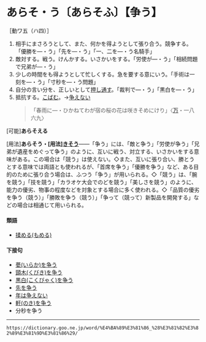 # あらそ・う〔あらそふ〕【争う】

［動ワ五（ハ四）］

1. 相手にまさろうとして、また、何かを得ようとして張り合う。競争する。「優勝を―・う」「先を―・う」「一、二を―・う名騎手」
2. 敵対する。戦う。けんかする。いさかいをする。「労使が―・う」「相続問題で兄弟が―・う」
3. 少しの時間をも得ようとして忙しくする。急を要する意にいう。「手術は一刻を―・う」「寸秒を―・う問題」
4. 自分の言い分を、正しいとして[押し通す](おしとおす（押し通す）)。「裁判で―・う」「黒白を―・う」
5. 抵抗する。[こばむ](こばむ（拒む）)。→[争えない](https://dictionary.goo.ne.jp/word/%E4%BA%89%E3%81%88%E3%81%AA%E3%81%84/#jn-7197)
    >「春雨に―・ひかねてわが宿の桜の花は咲きそめにけり」〈[万](https://dictionary.goo.ne.jp/word/%E4%B8%87%E8%91%89%E9%9B%86_%28%E3%81%BE%E3%82%93%E3%82%88%E3%81%86%E3%81%97%E3%82%85%E3%81%86%29/#jn-210648)・一八六九〉
        

\[可能\]**あらそえる**

\[用法\]**あらそう・\[用法\][きそう](https://dictionary.goo.ne.jp/word/%E7%AB%B6%E3%81%86/#jn-52324)**――「争う」には、「敵と争う」「労使が争う」「兄弟が遺産をめぐって争う」のように、互いに戦う、対立する、いさかいをする意味がある。この場合は「競う」は使えない。◇また、互いに張り合い、勝とうとする意味では両語とも使われるが、「首席を争う」「優勝を争う」など、ある目的のために張り合う場合は、ふつう「争う」が用いられる。◇「競う」は、「腕を競う」「技を競う」「カラオケ大会でのどを競う」「美しさを競う」のように、能力の優劣、物事の程度などを対象とする場合に多く使われる。◇「品質の優劣を争う（競う）」「勝敗を争う（競う）」「争って（競って）新製品を開発する」などの場合は相通じて用いられる。

#### 類語

-   [揉める(もめる)](https://dictionary.goo.ne.jp/word/%E6%8F%89%E3%82%81%E3%82%8B/#jn-220190)

#### 下接句

-   [甍(いらか)を争う](https://dictionary.goo.ne.jp/word/%E7%94%8D%E3%82%92%E4%BA%89%E3%81%86/#jn-15346)
-   [頸木(くびき)を争う](https://dictionary.goo.ne.jp/word/%E9%A0%B8%E6%9C%A8%E3%82%92%E4%BA%89%E3%81%86/#jn-62686)
-   [黒白(こくびゃく)を争う](https://dictionary.goo.ne.jp/word/%E9%BB%92%E7%99%BD%E3%82%92%E4%BA%89%E3%81%86/#jn-77301)
-   [先を争う](https://dictionary.goo.ne.jp/word/%E5%85%88%E3%82%92%E4%BA%89%E3%81%86/#jn-86615)
-   [年は争えない](https://dictionary.goo.ne.jp/word/%E5%B9%B4%E3%81%AF%E4%BA%89%E3%81%88%E3%81%AA%E3%81%84/#jn-158748)
-   [軒(のき)を争う](https://dictionary.goo.ne.jp/word/%E8%BB%92%E3%82%92%E4%BA%89%E3%81%86/#jn-171726)
-   分秒を争う

---
`https://dictionary.goo.ne.jp/word/%E4%BA%89%E3%81%86_%28%E3%81%82%E3%82%89%E3%81%9D%E3%81%86%29/`